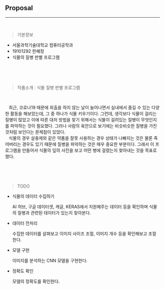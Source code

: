 ## Proposal

------
<br>

>기본정보
 - 서울과학기술대학교 컴퓨터공학과
 - 19101292 한혜정
 - 식물의 질병 판별 프로그램

<br><br><br>

>작품소개
: 식물 질병 판별 프로그램

<br>

&nbsp;&nbsp; 최근, 코로나19 때문에 외출을 하지 않는 날이 늘어나면서 실내에서 즐길 수 있는 다양한 활동을 해보았는데, 그 중 하나가 식물 키우기이다. 그런데, 생각보다 식물이 걸리는 질병이 많았고 이에 따른 대처 방법을 찾기 위해서는 식물이 걸려있는 질병이 무엇인지를 파악하는 것이 필요했다. 그러나 사람의 육안으로 보기에는 비슷비슷한 질병을 가진 것처럼 보인다는 문제점이 있었다.
<br>
&nbsp;&nbsp; 식물의 경우 살충제와 같은 약품을 잘못 사용하는 경우 상태가 나빠지는 것은 물론 죽어버리는 경우도 있기 때문에 질병을 파악하는 것은 매우 중요한 부분이다. 그래서 이 프로그램을 만들어서 식물의 잎의 사진을 보고 어떤 병에 걸렸는지 찾아내는 것을 목표로 했다.

<br><br><br>
 >TODO

  - 식물의 데이터 수집하기
  
    AI 허브, 구글 데이터셋, 캐글, KERAS에서 지원해주는 데이터 등을 확인하며 식물의 질병과 관련된 데이터가 있는지 찾아본다.

  - 데이터 전처리
    
    수집한 데이터를 살펴보고 이미지 사이즈 조절, 이미지 개수 등을 확인해보고 조절한다.

  - 모델 구현
    
    이미지를 분석하는 CNN 모델을 구현한다. 

  - 정확도 확인
  
    모델의 정확도를 확인한다.